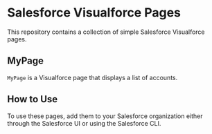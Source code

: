 # Salesforce Visualforce Pages

This repository contains a collection of simple Salesforce Visualforce pages.

## MyPage

`MyPage` is a Visualforce page that displays a list of accounts.

## How to Use

To use these pages, add them to your Salesforce organization either through the Salesforce UI or using the Salesforce CLI.

